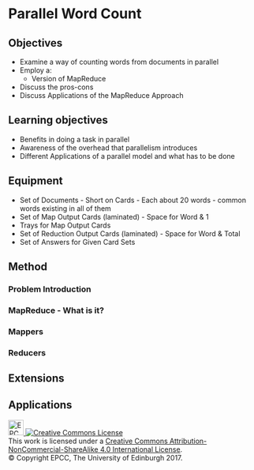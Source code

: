 # Parallel Word Count

## Objectives

* Examine a way of counting words from documents in parallel
* Employ a:
   * Version of MapReduce
* Discuss the pros-cons
* Discuss Applications of the MapReduce Approach

## Learning objectives

* Benefits in doing a task in parallel
* Awareness of the overhead that parallelism introduces
* Different Applications of a parallel model and what has to be done

## Equipment

* Set of Documents - Short on Cards - Each about 20 words - common words existing in all of them
* Set of Map Output Cards (laminated) - Space for Word & 1
* Trays for Map Output Cards
* Set of Reduction Output Cards (laminated) - Space for Word & Total
* Set of Answers for Given Card Sets  

## Method

### Problem Introduction

### MapReduce - What is it?

### Mappers

### Reducers

## Extensions

## Applications


<!-- Licensing and copyright stuff below -->
<a href="http://www.epcc.ed.ac.uk">
<img alt="EPCC logo" src="https://www.epcc.ed.ac.uk/sites/all/themes/epcc/images/epcc-logo.png" height="31"/>
</a>
<a rel="license" href="http://creativecommons.org/licenses/by-nc-sa/4.0/">
<img alt="Creative Commons License" style="border-width:0"
     src="https://i.creativecommons.org/l/by-nc-sa/4.0/88x31.png" />
</a><br />
This work is licensed under a <a rel="license" href="http://creativecommons.org/licenses/by-nc-sa/4.0/">
Creative Commons Attribution-NonCommercial-ShareAlike 4.0 International License</a>.<br/>
&copy; Copyright EPCC, The University of Edinburgh 2017.

